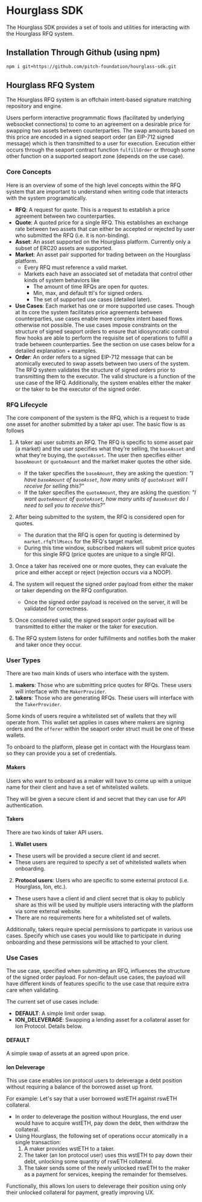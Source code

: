 # Hourglass SDK

The Hourglass SDK provides a set of tools and utilities for interacting with the Hourglass RFQ system.

## Installation Through Github (using npm)

```bash
npm i git+https://github.com/pitch-foundation/hourglass-sdk.git
```

## Hourglass RFQ System

The Hourglass RFQ system is an offchain intent-based signature matching repository and engine.

Users perform interactive programmatic flows (facilitated by underlying websocket connections) to come to an agreement on
a desirable price for swapping two assets between counterparties. The swap amounts based on this price are encoded in a signed
seaport order (an EIP-712 signed message) which is then transmitted to a user for execution. Execution either occurs through the
seaport contract function `fulfillOrder` or through some other function on a supported seaport zone (depends on the use case).

### Core Concepts

Here is an overview of some of the high level concepts within the RFQ system that are important to understand when
writing code that interacts with the system programatically.

- **RFQ**: A request for quote. This is a request to establish a price agreement between two counterparties.
- **Quote**: A quoted price for a single RFQ. This establishes an exchange rate between two assets that can either
  be accepted or rejected by user who submitted the RFQ (i.e. it is non-binding).
- **Asset**: An asset supported on the Hourglass platform. Currently only a subset of ERC20 assets are supported.
- **Market**: An asset pair supported for trading between on the Hourglass platform.
  - Every RFQ must reference a valid market.
  - Markets each have an associated set of metadata that control other kinds of system behaviors like
    - The amount of time RFQs are open for quotes.
    - Min, max, and default ttl's for signed orders.
    - The set of supported use cases (detailed later).
- **Use Cases**: Each market has one or more supported use cases. Though at its core the system facilitates price
  agreements between counterparties, use cases enable more complex intent based flows otherwise not possible.
  The use cases impose constraints on the structure of signed seaport orders to ensure that idiosyncratic control
  flow hooks are able to perform the requisite set of operations to fulfill a trade between counterparties. See
  the section on use cases below for a detailed explanation + examples.
- **Order**: An order refers to a signed EIP-712 message that can be atomically executed to swap assets between
  two users of the system. The RFQ system validates the structure of signed orders prior to transmitting them
  to the executor. The valid structure is a function of the use case of the RFQ. Additionally, the system enables
  either the maker or the taker to be the executor of the signed order.

### RFQ Lifecycle

The core component of the system is the RFQ, which is a request to trade one asset for another submitted by a taker api user.
The basic flow is as follows

1. A taker api user submits an RFQ. The RFQ is specific to some asset pair (a market) and the user specifies what they're selling, the `baseAsset`
   and what they're buying, the `quoteAsset`. The user then specifies either `baseAmount` or `quoteAmount` and the market maker quotes the other side.

   - If the taker specifies the `baseAmount`, they are asking the question: _"I have `baseAmount` of `baseAsset`, how many units of `quoteAsset` will I receive for selling this?"_
   - If the taker specifies the `quoteAmount`, they are asking the question: _"I want `quoteAmount` of `quoteAsset`, how many units of `baseAsset` do I need to sell you to receive this?"_

2. After being submitted to the system, the RFQ is considered open for quotes.

   - The duration that the RFQ is open for quoting is determined by `market.rfqTtlMsecs` for the RFQ's target market.
   - During this time window, subscribed makers will submit price quotes for this single RFQ (price quotes are unique to a single RFQ).

3. Once a taker has received one or more quotes, they can evaluate the price and either accept or reject (rejection occurs via a NOOP).
4. The system will request the signed order payload from either the maker or taker depending on the RFQ configuration.

   - Once the signed order payload is received on the server, it will be validated for correctness.

5. Once considered valid, the signed seaport order payload will be transmitted to either the maker or the taker for execution.
6. The RFQ system listens for order fulfillments and notifies both the maker and taker once they occur.

### User Types

There are two main kinds of users who interface with the system.

1. **makers**: Those who are submitting price quotes for RFQs. These users will interface with the `MakerProvider`.
2. **takers**: Those who are generating RFQs. These users will interface with the `TakerProvider`.

Some kinds of users require a whitelisted set of wallets that they will operate from. This wallet set applies in cases where makers are
signing orders and the `offerer` within the seaport order struct must be one of these wallets.

To onboard to the platform, please get in contact with the Hourglass team so they can provide you a set of credentials.

#### Makers

Users who want to onboard as a maker will have to come up with a unique name for their client and have a set of whitelisted wallets.

They will be given a secure client id and secret that they can use for API authentication.

#### Takers

There are two kinds of taker API users.

1. **Wallet users**

- These users will be provided a secure client id and secret.
- These users are required to specify a set of whitelisted wallets when onboarding.

2. **Protocol users**: Users who are specific to some external protocol (i.e. Hourglass, Ion, etc.).

- These users have a client id and client secret that is okay to publicly share as this will be used
  by multiple users interacting with the platform via some external website.
- There are no requirements here for a whitelisted set of wallets.

Additionally, takers require special permissions to particpate in various use cases. Specify which use cases you would like to participate
in during onboarding and these permissions will be attached to your client.

### Use Cases

The use case, specified when submitting an RFQ, influences the structure of the signed order payload. For non-default use cases, the payload
will have different kinds of features specific to the use case that require extra care when validating.

The current set of use cases include:

- **DEFAULT**: A simple limit order swap.
- **ION_DELEVERAGE**: Swapping a lending asset for a collateral asset for Ion Protocol. Details below.

#### DEFAULT

A simple swap of assets at an agreed upon price.

#### Ion Deleverage

This use case enables ion protocol users to deleverage a debt position without requiring a balance of the borrowed asset up front.

For example: Let's say that a user borrowed wstETH against rswETH collateral.

- In order to deleverage the position without Hourglass, the end user would have to acquire wstETH, pay down the debt, then withdraw the collateral.
- Using Hourglass, the following set of operations occur atomically in a single transaction:
  1. A maker provides wstETH to a taker.
  2. The taker (an Ion protocol user) uses this wstETH to pay down their debt, unlocking some quantity of rswETH collateral.
  3. The taker sends some of the newly unlocked rswETH to the maker as a payment for services, keeping the remainder for themselves.

Functionally, this allows Ion users to deleverage their position using only their unlocked collateral for payment, greatly improving UX.
